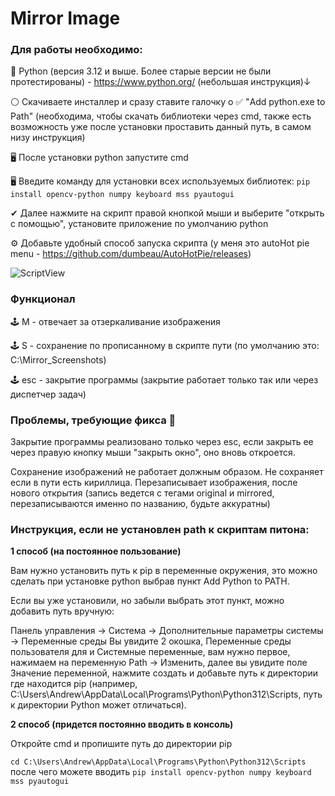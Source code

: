 # Mirror Image

### Для работы необходимо:

🐍 Python (версия 3.12 и выше. Более старые версии не были протестированы) - https://www.python.org/ (небольшая инструкция)↓

⚪ Скачиваете инсталлер и сразу ставите галочку о ✅️ "Add python.exe to Path" (необходима, чтобы скачать библиотеки через cmd, также есть возможность уже после установки проставить данный путь, в самом низу инструкция)

🖥 После установки python запустите cmd

🖥 Введите команду для установки всех используемых библиотек: `pip install opencv-python numpy keyboard mss pyautogui`

✔ Далее нажмите на скрипт правой кнопкой мыши и выберите "открыть с помощью", установите приложение по умолчанию python

⚙️ Добавьте удобный способ запуска скрипта (у меня это autoHot pie menu - https://github.com/dumbeau/AutoHotPie/releases)

![ScriptView](https://github.com/user-attachments/assets/923cbc38-c0b1-4a24-9867-13f5947fa297)

### Функционал

🕹️ M - отвечает за отзеркаливание изображения

🕹️ S - сохранение по прописанному в скрипте пути (по умолчанию это: C:\Mirror_Screenshots)

🕹️ esc - закрытие программы (закрытие работает только так или через диспетчер задач)

### Проблемы, требующие фикса 🌱

Закрытие программы реализовано только через esc, если закрыть ее через правую кнопку мыши "закрыть окно", оно вновь откроется.

Сохранение изображений не работает должным образом. Не сохраняет если в пути есть кириллица. Перезаписывает изображения, после нового открытия (запись ведется с тегами original и mirrored, перезаписываются именно по названию, будьте аккуратны)

### Инструкция, если не установлен path к скриптам питона:

**1 способ (на постоянное пользование)**

Вам нужно установить путь к pip в переменные окружения, это можно сделать при установке python выбрав пункт Add Python to PATH.

Если вы уже установили, но забыли выбрать этот пункт, можно добавить путь вручную:

Панель управления -> Система -> Дополнительные параметры системы -> Переменные среды
Вы увидите 2 окошка, Переменные среды пользователя для <username> и Системные переменные, вам нужно первое, нажимаем на переменную Path -> Изменить, далее вы увидите поле Значение переменной, нажмите создать и добавьте путь к директории где находится pip (например, C:\Users\Andrew\AppData\Local\Programs\Python\Python312\Scripts, путь к директории Python может отличаться).

**2 способ (придется постоянно вводить в консоль)**

Откройте cmd и пропишите путь до директории pip

`cd C:\Users\Andrew\AppData\Local\Programs\Python\Python312\Scripts` после чего можете вводить `pip install opencv-python numpy keyboard mss pyautogui`
